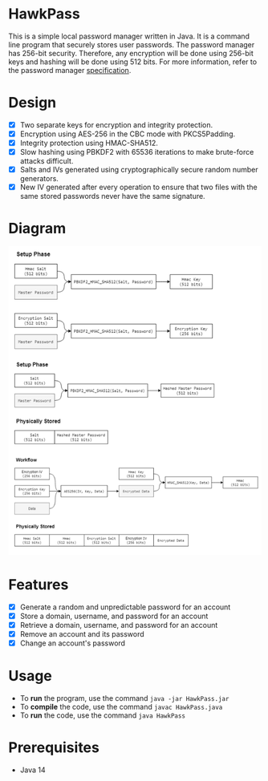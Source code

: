 # HawkPass

This is a simple local password manager written in Java. It is a command line program that securely stores user passwords.
The password manager has 256-bit security. Therefore, any encryption will be done using 256-bit keys and hashing will be done using 512 bits.
For more information, refer to the password manager [specification](docs/Research%20Project.pdf).

# Design
- [x] Two separate keys for encryption and integrity protection.
- [x] Encryption using AES-256 in the CBC mode with PKCS5Padding.
- [x] Integrity protection using HMAC-SHA512.
- [x] Slow hashing using PBKDF2 with 65536 iterations to make brute-force attacks difficult.
- [x] Salts and IVs generated using cryptographically secure random number generators.
- [x] New IV generated after every operation to ensure that two files with the same stored passwords never have the same signature.

# Diagram
![diagram](docs/diagram.png)

# Features
- [x] Generate a random and unpredictable password for an account
- [x] Store a domain, username, and password for an account
- [x] Retrieve a domain, username, and password for an account
- [x] Remove an account and its password
- [x] Change an account's password

# Usage
- To **run** the program, use the command ```java -jar HawkPass.jar```
- To **compile** the code, use the command ```javac HawkPass.java```
- To **run** the code, use the command ```java HawkPass```

# Prerequisites
- Java 14
